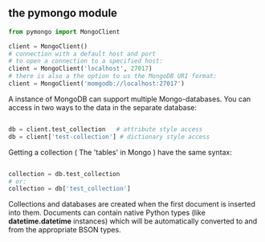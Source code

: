 ## the pymongo module



```Python
from pymongo import MongoClient

client = MongoClient()
# connection with a default host and port
# to open a connection to a specified host:
client = MongoClient('localhost', 27017)
# there is also a the option to us the MongoDB URI format:
client = MongoClient('momgodb://localhost:27017')


```


A instance of MongoDB can support multiple Mongo-databases. You can access in two ways to the data in the separate database:

```Python

db = client.test_collection   # attribute style access
db = client['test-collection'] # dictionary style access

```
Getting a collection ( The 'tables' in Mongo ) have the same syntax:

```python

collection = db.test_collection
# or:
collection = db['test_collection']

```

Collections and databases are created when the first document is inserted into them.
Documents can contain native Python types (like **datetime.datetime** instances) which will be automatically converted to and from the appropriate BSON types.
